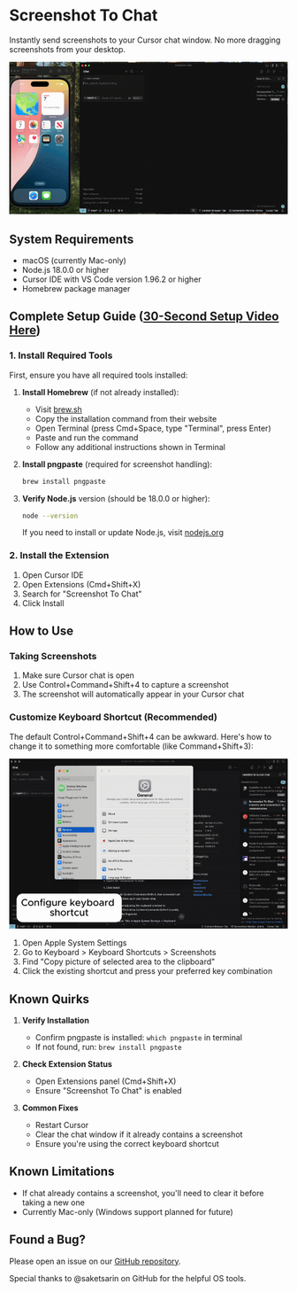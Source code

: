 # Screenshot To Chat

Instantly send screenshots to your Cursor chat window. No more dragging screenshots from your desktop.

![Demo](assets/demo.gif)

## System Requirements

- macOS (currently Mac-only)
- Node.js 18.0.0 or higher
- Cursor IDE with VS Code version 1.96.2 or higher
- Homebrew package manager


## Complete Setup Guide ([30-Second Setup Video Here](https://drive.google.com/file/d/1f8nye_u5weuz9o76d-w_7spoh65b3w8B/view?usp=sharing))

### 1. Install Required Tools

First, ensure you have all required tools installed:

1. **Install Homebrew** (if not already installed):
   - Visit [brew.sh](https://brew.sh)
   - Copy the installation command from their website
   - Open Terminal (press Cmd+Space, type "Terminal", press Enter)
   - Paste and run the command
   - Follow any additional instructions shown in Terminal

2. **Install pngpaste** (required for screenshot handling):
   ```bash
   brew install pngpaste
   ```

3. **Verify Node.js** version (should be 18.0.0 or higher):
   ```bash
   node --version
   ```
   If you need to install or update Node.js, visit [nodejs.org](https://nodejs.org)

### 2. Install the Extension

1. Open Cursor IDE
2. Open Extensions (Cmd+Shift+X)
3. Search for "Screenshot To Chat"
4. Click Install


## How to Use

### Taking Screenshots

1. Make sure Cursor chat is open
2. Use Control+Command+Shift+4 to capture a screenshot
3. The screenshot will automatically appear in your Cursor chat


### Customize Keyboard Shortcut (Recommended)

The default Control+Command+Shift+4 can be awkward. Here's how to change it to something more comfortable (like Command+Shift+3):

![Customize Shortcuts](assets/keyboard-shortcut.gif)

1. Open Apple System Settings
2. Go to Keyboard > Keyboard Shortcuts > Screenshots
3. Find "Copy picture of selected area to the clipboard"
4. Click the existing shortcut and press your preferred key combination



## Known Quirks

1. **Verify Installation**
   - Confirm pngpaste is installed: `which pngpaste` in terminal
   - If not found, run: `brew install pngpaste`

2. **Check Extension Status**
   - Open Extensions panel (Cmd+Shift+X)
   - Ensure "Screenshot To Chat" is enabled

3. **Common Fixes**
   - Restart Cursor
   - Clear the chat window if it already contains a screenshot
   - Ensure you're using the correct keyboard shortcut


## Known Limitations

- If chat already contains a screenshot, you'll need to clear it before taking a new one
- Currently Mac-only (Windows support planned for future)

## Found a Bug?

Please open an issue on our [GitHub repository](https://github.com/malekai-gauntlet/screenshot).

Special thanks to @saketsarin on GitHub for the helpful OS tools.